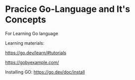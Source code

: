 # Pracice Go-Language and It's Concepts
For Learning Go language

Learning materials:

https://go.dev/learn/#tutorials

https://gobyexample.com/

Installing GO:
https://go.dev/doc/install

